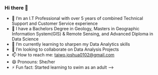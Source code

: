 ### Hi there 👋

- 🔭 I’m an I.T Professional with over 5 years of combined Technical Support and Customer Service experience
- 🌱 I have a Bachelors Degree in Geology, Masters in Geographic Information System(GIS) & Remote Sensing, and Advanced Diploma in Data Science
- 🌱 I’m currently learning to sharpen my Data Analytics skills
- 👯 I’m looking to collaborate on Data Analysis Projects
- 📫 How to reach me: taiwo.joshua0102@gmail.com
- 😄 Pronouns: She/her
- ⚡ Fun fact: Started learning to swim as an adult
-->
